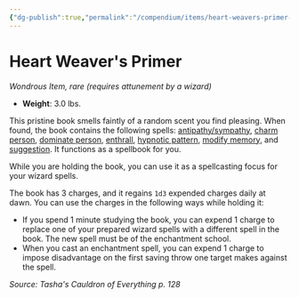 ```yaml
---
{"dg-publish":true,"permalink":"/compendium/items/heart-weavers-primer-tce/","tags":["compendium/src/5e/tce","item/attunement/required","item/rarity/rare","item/wondrous"]}
---
```


# Heart Weaver's Primer
*Wondrous Item, rare (requires attunement by a wizard)*  

- **Weight**: 3.0 lbs.

This pristine book smells faintly of a random scent you find pleasing. When found, the book contains the following spells: [antipathy/sympathy](compendium/spells/antipathy-sympathy.md), [charm person](compendium/spells/charm-person.md), [dominate person](compendium/spells/dominate-person.md), [enthrall](compendium/spells/enthrall.md), [hypnotic pattern](compendium/spells/hypnotic-pattern.md), [modify memory](compendium/spells/modify-memory.md), and [suggestion](compendium/spells/suggestion.md). It functions as a spellbook for you.

While you are holding the book, you can use it as a spellcasting focus for your wizard spells.

The book has 3 charges, and it regains `1d3` expended charges daily at dawn. You can use the charges in the following ways while holding it:

- If you spend 1 minute studying the book, you can expend 1 charge to replace one of your prepared wizard spells with a different spell in the book. The new spell must be of the enchantment school.  
- When you cast an enchantment spell, you can expend 1 charge to impose disadvantage on the first saving throw one target makes against the spell.  

*Source: Tasha's Cauldron of Everything p. 128*